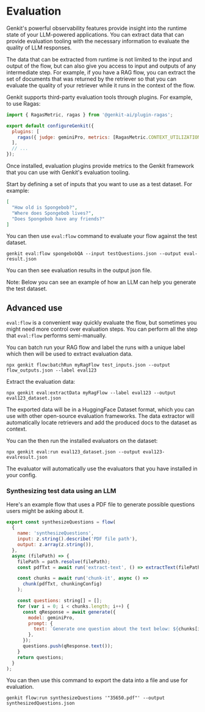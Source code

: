 # Evaluation

Genkit's powerful observability features provide insight into the runtime state
of your LLM-powered applications. You can extract data that can provide
evaluation tooling with the necessary information to evaluate the quality of LLM
responses.

The data that can be extracted from runtime is not limited to the input and
output of the flow, but can also give you access to input and outputs of any
intermediate step. For example, if you have a RAG flow, you can extract the set
of documents that was returned by the retriever so that you can evaluate the
quality of your retriever while it runs in the context of the flow.

Genkit supports third-party evaluation tools through plugins. For example, to
use Ragas:

```js
import { RagasMetric, ragas } from '@genkit-ai/plugin-ragas';

export default configureGenkit({
  plugins: [
    ragas({ judge: geminiPro, metrics: [RagasMetric.CONTEXT_UTILIZATION] }),
  ],
  // ...
});
```

Once installed, evaluation plugins provide metrics to the Genkit framework that
you can use with Genkit's evaluation tooling.

Start by defining a set of inputs that you want to use as a test dataset. For
example:

```json
[
  "How old is Spongebob?",
  "Where does Spongebob lives?",
  "Does Spongebob have any friends?"
]
```

You can then use `eval:flow` command to evaluate your flow against the test
dataset.

```posix-terminal
genkit eval:flow spongebobQA --input testQuestions.json --output eval-result.json
```

You can then see evaluation results in the output json file.

Note: Below you can see an example of how an LLM can help you generate the test
dataset.

## Advanced use

`eval:flow` is a convenient way quickly evaluate the flow, but sometimes you
might need more control over evaluation steps. You can perform all the step that
`eval:flow` performs semi-manually.

You can batch run your RAG flow and label the runs with a unique label which
then will be used to extract evaluation data.

```posix-terminal
npx genkit flow:batchRun myRagFlow test_inputs.json --output flow_outputs.json --label eval123
```

Extract the evaluation data:

```posix-terminal
npx genkit eval:extractData myRagFlow --label eval123 --output eval123_dataset.json
```

The exported data will be in a HuggingFace Dataset format, which you can use
with other open-source evaluation frameworks. The data extractor will
automatically locate retrievers and add the produced docs to the dataset as
context.

You can the then run the installed evaluators on the dataset:

```posix-terminal
npx genkit eval:run eval123_dataset.json --output eval123-evalresult.json
```

The evaluator will automatically use the evaluators that you have installed in
your config.

### Synthesizing test data using an LLM

Here's an example flow that uses a PDF file to generate possible questions
users might be asking about it.

```js
export const synthesizeQuestions = flow(
  {
    name: 'synthesizeQuestions',
    input: z.string().describe('PDF file path'),
    output: z.array(z.string()),
  },
  async (filePath) => {
    filePath = path.resolve(filePath);
    const pdfTxt = await run('extract-text', () => extractText(filePath));

    const chunks = await run('chunk-it', async () =>
      chunk(pdfTxt, chunkingConfig)
    );

    const questions: string[] = [];
    for (var i = 0; i < chunks.length; i++) {
      const qResponse = await generate({
        model: geminiPro,
        prompt: {
          text: `Generate one question about the text below: ${chunks[i]}`,
        },
      });
      questions.push(qResponse.text());
    }
    return questions;
  }
);
```

You can then use this command to export the data into a file and use for
evaluation.

```posix-terminal
genkit flow:run synthesizeQuestions '"35650.pdf"' --output synthesizedQuestions.json
```
